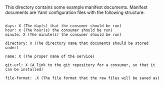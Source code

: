 This directory contains some example manifest documents. Manifest documents are Yaml configuration files with the following structure:

````

days: X (The day(s) that the consumer should be run)
hour: X (The hour(s) the consumer should be run)
minute: X (The minute(s) the consumer should be run)

directory: X (The directory name that documents should be stored under)

name: X (The proper name of the service)

git-url: X (A link to the git repository for a consumer, so that it can be installed)

file-format: .X (The file format that the raw files will be saved as)

````
